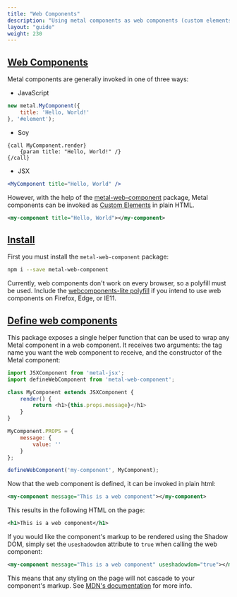 ```yaml
---
title: "Web Components"
description: "Using metal components as web components (custom elements)."
layout: "guide"
weight: 230
---
```


<article id="web_components">

## [Web Components](#web_components)

Metal components are generally invoked in one of three ways:

- JavaScript

```javascript
new metal.MyComponent({
	title: 'Hello, World!'
}, '#element');
```

- Soy

```soy
{call MyComponent.render}
	{param title: "Hello, World!" /}
{/call}
```

- JSX

```jsx
<MyComponent title="Hello, World" />
```

However, with the help of the [metal-web-component](https://www.npmjs.com/package/metal-web-component) package, Metal components can be invoked as [Custom Elements](https://developer.mozilla.org/en-US/docs/Web/Web_Components/Custom_Elements) in
plain HTML.

```xml
<my-component title="Hello, World"></my-component>
```

</article>

<article id="install">

## [Install](#install)

First you must install the `metal-web-component` package:

```bash
npm i --save metal-web-component
```

Currently, web components don't work on every browser, so a polyfill must be
used. Include the [webcomponents-lite polyfill](https://www.webcomponents.org/polyfills) if
you intend to use web components on Firefox, Edge, or IE11.

</article>

<article id="define_web_components">

## [Define web components](#define_web_components)

This package exposes a single helper function that can be used to wrap any Metal
component in a web component. It receives two arguments: the tag name you want
the web component to receive, and the constructor of the Metal component:

```javascript
import JSXComponent from 'metal-jsx';
import defineWebComponent from 'metal-web-component';

class MyComponent extends JSXComponent {
	render() {
		return <h1>{this.props.message}</h1>
	}
}

MyComponent.PROPS = {
	message: {
		value: ''
	}
};

defineWebComponent('my-component', MyComponent);
```

Now that the web component is defined, it can be invoked in plain html:

```xml
<my-component message="This is a web component"></my-component>
```

This results in the following HTML on the page:

```xml
<h1>This is a web component</h1>
```

If you would like the component's markup to be rendered using the Shadow DOM,
simply set the `useshadowdom` attribute to `true` when calling the web component:

```xml
<my-component message="This is a web component" useshadowdom="true"></my-component>
```

This means that any styling on the page will not cascade to your component's
markup. See [MDN's documentation](https://developer.mozilla.org/en-US/docs/Web/Web_Components/Shadow_DOM) for more info.

</article>